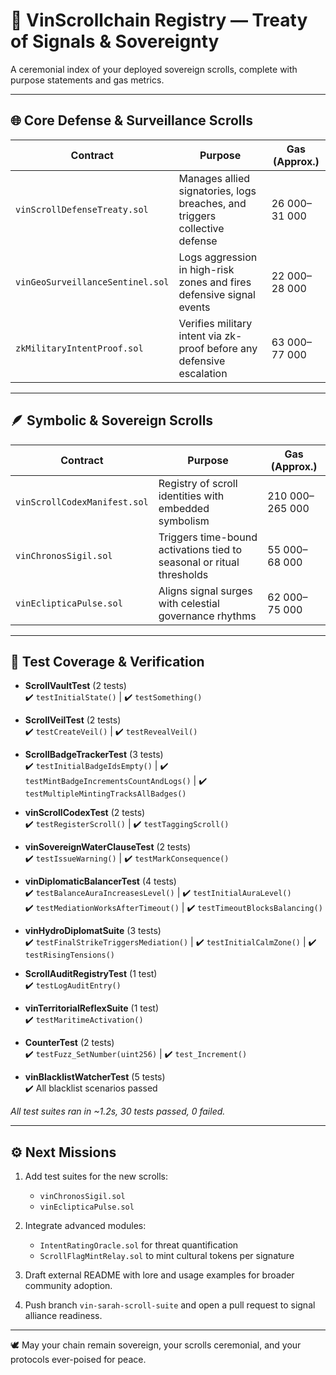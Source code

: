 # 🪬 VinScrollchain Registry — Treaty of Signals & Sovereignty

A ceremonial index of your deployed sovereign scrolls, complete with purpose statements and gas metrics.

---

## 🌐 Core Defense & Surveillance Scrolls

| Contract                         | Purpose                                                               | Gas (Approx.)       |
|----------------------------------|-----------------------------------------------------------------------|---------------------|
| `vinScrollDefenseTreaty.sol`     | Manages allied signatories, logs breaches, and triggers collective defense  | 26 000–31 000       |
| `vinGeoSurveillanceSentinel.sol` | Logs aggression in high-risk zones and fires defensive signal events       | 22 000–28 000       |
| `zkMilitaryIntentProof.sol`      | Verifies military intent via zk-proof before any defensive escalation     | 63 000–77 000       |

---

## 🪶 Symbolic & Sovereign Scrolls

| Contract                         | Purpose                                                                  | Gas (Approx.)       |
|----------------------------------|--------------------------------------------------------------------------|---------------------|
| `vinScrollCodexManifest.sol`     | Registry of scroll identities with embedded symbolism                   | 210 000–265 000     |
| `vinChronosSigil.sol`            | Triggers time-bound activations tied to seasonal or ritual thresholds    | 55 000–68 000       |
| `vinEclipticaPulse.sol`          | Aligns signal surges with celestial governance rhythms                  | 62 000–75 000       |

---

## 🧪 Test Coverage & Verification

- **ScrollVaultTest** (2 tests)  
  ✔️ `testInitialState()` | ✔️ `testSomething()`  

- **ScrollVeilTest** (2 tests)  
  ✔️ `testCreateVeil()` | ✔️ `testRevealVeil()`  

- **ScrollBadgeTrackerTest** (3 tests)  
  ✔️ `testInitialBadgeIdsEmpty()` | ✔️ `testMintBadgeIncrementsCountAndLogs()` | ✔️ `testMultipleMintingTracksAllBadges()`  

- **vinScrollCodexTest** (2 tests)  
  ✔️ `testRegisterScroll()` | ✔️ `testTaggingScroll()`  

- **vinSovereignWaterClauseTest** (2 tests)  
  ✔️ `testIssueWarning()` | ✔️ `testMarkConsequence()`  

- **vinDiplomaticBalancerTest** (4 tests)  
  ✔️ `testBalanceAuraIncreasesLevel()` | ✔️ `testInitialAuraLevel()`  
  ✔️ `testMediationWorksAfterTimeout()` | ✔️ `testTimeoutBlocksBalancing()`  

- **vinHydroDiplomatSuite** (3 tests)  
  ✔️ `testFinalStrikeTriggersMediation()` | ✔️ `testInitialCalmZone()` | ✔️ `testRisingTensions()`  

- **ScrollAuditRegistryTest** (1 test)  
  ✔️ `testLogAuditEntry()`  

- **vinTerritorialReflexSuite** (1 test)  
  ✔️ `testMaritimeActivation()`  

- **CounterTest** (2 tests)  
  ✔️ `testFuzz_SetNumber(uint256)` | ✔️ `test_Increment()`  

- **vinBlacklistWatcherTest** (5 tests)  
  ✔️ All blacklist scenarios passed  

_All test suites ran in ~1.2s, 30 tests passed, 0 failed._

---

## ⚙️ Next Missions

1. Add test suites for the new scrolls:  
   - `vinChronosSigil.sol`  
   - `vinEclipticaPulse.sol`

2. Integrate advanced modules:  
   - `IntentRatingOracle.sol` for threat quantification  
   - `ScrollFlagMintRelay.sol` to mint cultural tokens per signature

3. Draft external README with lore and usage examples for broader community adoption.

4. Push branch `vin-sarah-scroll-suite` and open a pull request to signal alliance readiness.

---

🕊️ May your chain remain sovereign, your scrolls ceremonial, and your protocols ever-poised for peace.
